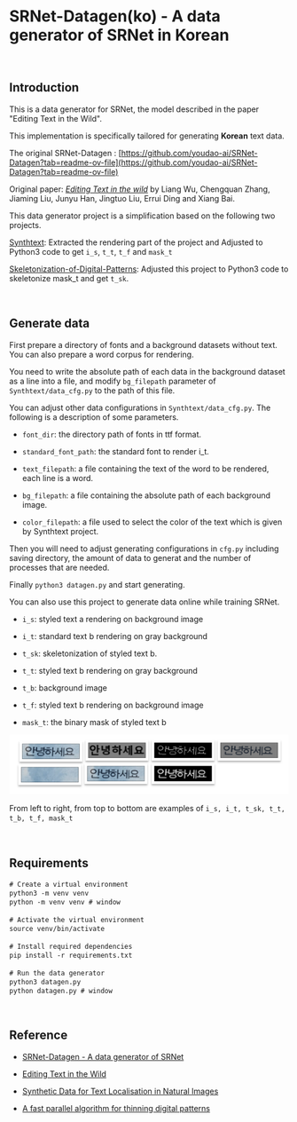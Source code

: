 # SRNet-Datagen(ko) - A data generator of SRNet in Korean

&nbsp;
## Introduction
This is a data generator for SRNet, the model described in the paper "Editing Text in the Wild".

This implementation is specifically tailored for generating **Korean** text data.

The original SRNet-Datagen : [https://github.com/youdao-ai/SRNet-Datagen?tab=readme-ov-file](https://github.com/youdao-ai/SRNet-Datagen?tab=readme-ov-file)

Original paper: [*Editing Text in the wild*](https://arxiv.org/abs/1908.03047) by Liang Wu, Chengquan Zhang, Jiaming Liu, Junyu Han, Jingtuo Liu, Errui Ding and Xiang Bai.

This data generator project is a simplification based on the following two projects.

[Synthtext](https://github.com/ankush-me/SynthText): Extracted the rendering part of the project and Adjusted to Python3 code to get `i_s`, `t_t`, `t_f` and `mask_t`

[Skeletonization-of-Digital-Patterns](https://github.com/anupamwadhwa/Skeletonization-of-Digital-Patterns): Adjusted this project to Python3 code to skeletonize mask_t and get `t_sk`.

&nbsp;
## Generate data
First prepare a directory of fonts and a background datasets without text. You can also prepare a word corpus for rendering. 

You need to write the absolute path of each data in the background dataset as a line into a file, and modify `bg_filepath` parameter of `Synthtext/data_cfg.py` to the path of this file. 

You can adjust other data configurations in `Synthtext/data_cfg.py`. The following is a description of some parameters.

- `font_dir`: the directory path of fonts in ttf format.

- `standard_font_path`: the standard font to render i_t.

- `text_filepath`: a file containing the text of the word to be rendered, each line is a word.

- `bg_filepath`: a file containing the absolute path of each background image.

- `color_filepath`: a file used to select the color of the text which is given by Synthtext project.

Then you will need to adjust generating configurations in `cfg.py` including saving directory, the amount of data to generat and the number of processes that are needed.

Finally `python3 datagen.py` and start generating.

You can also use this project to generate data online while training SRNet.

- `i_s`: styled text a rendering on background image

- `i_t`: standard text b rendering on gray background

- `t_sk`: skeletonization of styled text b.

- `t_t`: styled text b rendering on gray background

- `t_b`: background image

- `t_f`: styled text b rendering on background image

- `mask_t`: the binary mask of styled text b

![image](https://github.com/Ea3124/SRNet-Datagen-ko-/blob/master/example_img.png)

From left to right, from top to bottom are examples of `i_s, i_t, t_sk, t_t, t_b, t_f, mask_t`

&nbsp;
## Requirements

```
# Create a virtual environment
python3 -m venv venv
python -m venv venv # window

# Activate the virtual environment
source venv/bin/activate

# Install required dependencies
pip install -r requirements.txt

# Run the data generator
python3 datagen.py
python datagen.py # window
```

&nbsp;
## Reference
- [SRNet-Datagen - A data generator of SRNet](https://github.com/youdao-ai/SRNet-Datagen?tab=readme-ov-file)

- [Editing Text in the Wild](https://arxiv.org/abs/1908.03047)

- [Synthetic Data for Text Localisation in Natural Images](https://arxiv.org/abs/1604.06646)

- [A fast parallel algorithm for thinning digital patterns](http://www-prima.inrialpes.fr/perso/Tran/Draft/gateway.cfm.pdf)

